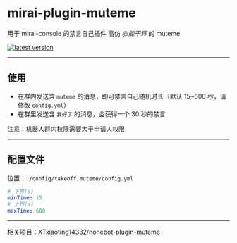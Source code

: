 # mirai-plugin-muteme

用于 mirai-console 的禁言自己插件 高仿 _@能干辉_ 的 muteme

<a href="https://github.com/Takeoff0518/mirai-plugin-muteme/releases">
    <img src="https://img.shields.io/github/release/Takeoff0518/mirai-plugin-muteme" alt="latest version" />
  </a>

-----

## 使用

- 在群内发送含 `muteme` 的消息，即可禁言自己随机时长（默认 15~600 秒，请修改 `config.yml`）
- 在群里发送含 `我好了` 的消息，会获得一个 30 秒的禁言

注意：机器人群内权限需要大于申请人权限

-----

## 配置文件

位置：`./config/takeoff.muteme/config.yml`

```yaml
# 下界(s)
minTime: 15
# 上界(s)
maxTime: 600
```

-----

相关项目：[XTxiaoting14332/nonebot-plugin-muteme](https://github.com/XTxiaoting14332/nonebot-plugin-muteme/)
